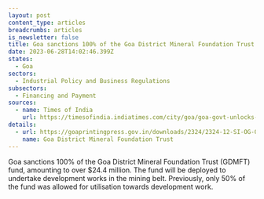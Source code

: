 ```yaml
---
layout: post
content_type: articles
breadcrumbs: articles
is_newsletter: false
title: Goa sanctions 100% of the Goa District Mineral Foundation Trust (GDMFT) fund
date: 2023-06-28T14:02:46.399Z
states:
  - Goa
sectors:
  - Industrial Policy and Business Regulations
subsectors:
  - Financing and Payment
sources:
  - name: Times of India
    url: https://timesofindia.indiatimes.com/city/goa/goa-govt-unlocks-entire-rs-200cr-mineral-fund-for-development/articleshow/101199951.cms
details:
  - url: https://goaprintingpress.gov.in/downloads/2324/2324-12-SI-OG-0.pdf
    name: Goa District Mineral Foundation Trust
---
```

Goa sanctions 100% of the Goa District Mineral Foundation Trust (GDMFT) fund, amounting to over $24.4 million. The fund will be deployed to undertake development works in the mining belt. Previously, only 50% of the fund was allowed for utilisation towards development work.
